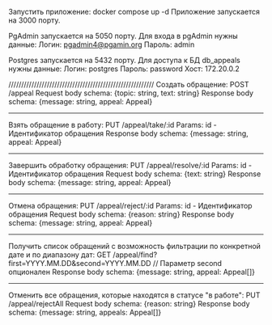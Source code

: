 Запустить приложение:
  docker compose up -d
Приложение запускается на 3000 порту.

PgAdmin запускается на 5050 порту. Для входа в pgAdmin нужны данные:
  Логин: pgadmin4@pgamin.org
  Пароль: admin
  
Postgres запускается на 5432 порту. Для доступа к БД db_appeals нужны данные:
  Логин: postgres
  Пароль: password
  Хост: 172.20.0.2

/////////////////////////////////////////////////////////
Создать обращение: POST /appeal 
  Request body schema: {topic: string, text: string}
  Response body schema: {message: string, appeal: Appeal}
_________________________________________________________
Взять обращение в работу: PUT /appeal/take/:id
  Params:
    id - Идентификатор обращения
  Response body schema: {message: string, appeal: Appeal}
_________________________________________________________
Завершить обработку обращения: PUT /appeal/resolve/:id
  Params:
    id - Идентификатор обращения
  Request body schema: {text: string}
  Response body schema: {message: string, appeal: Appeal}
_________________________________________________________
Отмена обращения: PUT /appeal/reject/:id
  Params:
    id - Идентификатор обращения
  Request body schema: {reason: string}
  Response body schema: {message: string, appeal: Appeal}
_____________________________________________________________________________________________________________________
Получить список обращений с возможность фильтрации по 
конкретной дате и по диапазону дат: GET /appeal/find?first=YYYY.MM.DD&second=YYYY.MM.DD // Параметр second опционален
  Response body schema: {message: string, appeal: Appeal[]}
_____________________________________________________________________________________
Отменить все обращения, которые находятся в статусе "в работе": PUT /appeal/rejectAll
  Request body schema: {reason: string}
  Response body schema: {message: string, appeals: Appeal[]}
